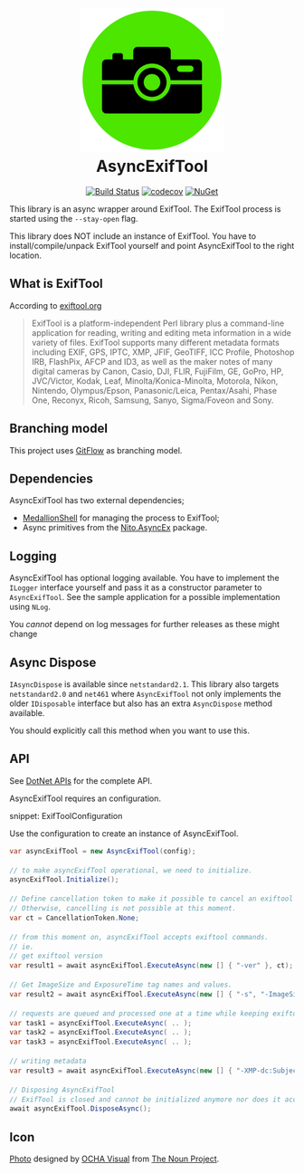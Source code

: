 <h1 align="center">
<img src="https://raw.githubusercontent.com/coenm/AsyncExifTool/develop/icon/AsyncExifTool.512.png" alt="AsyncExifTool" width="256"/>
<br/>
AsyncExifTool
</h1>

<div align="center">

[![Build Status](https://dev.azure.com/cmunckhof/Imaging/_apis/build/status/AsyncExifTool?branchName=develop)](https://dev.azure.com/cmunckhof/Imaging/_build/latest?definitionId=6&branchName=develop) [![codecov](https://codecov.io/gh/coenm/AsyncExifTool/branch/develop/graph/badge.svg)](https://codecov.io/gh/coenm/AsyncExifTool) [![NuGet](https://img.shields.io/nuget/v/CoenM.AsyncExifTool.svg)](https://www.nuget.org/packages/CoenM.AsyncExifTool/)

</div>

This library is an async wrapper around ExifTool. The ExifTool process is started using the `--stay-open` flag.

This library does NOT include an instance of ExifTool. You have to install/compile/unpack ExifTool yourself and point AsyncExifTool to the right location.

## What is ExifTool

According to [exiftool.org](https://exiftool.org/)

> ExifTool is a platform-independent Perl library plus a command-line application for reading, writing and editing meta information in a wide variety of files. ExifTool supports many different metadata formats including EXIF, GPS, IPTC, XMP, JFIF, GeoTIFF, ICC Profile, Photoshop IRB, FlashPix, AFCP and ID3, as well as the maker notes of many digital cameras by Canon, Casio, DJI, FLIR, FujiFilm, GE, GoPro, HP, JVC/Victor, Kodak, Leaf, Minolta/Konica-Minolta, Motorola, Nikon, Nintendo, Olympus/Epson, Panasonic/Leica, Pentax/Asahi, Phase One, Reconyx, Ricoh, Samsung, Sanyo, Sigma/Foveon and Sony.

## Branching model

This project uses [GitFlow](http://nvie.com/posts/a-successful-git-branching-model/) as branching model.

## Dependencies

AsyncExifTool has two external dependencies;
- [MedallionShell](https://www.nuget.org/packages/MedallionShell/) for managing the process to ExifTool;
- Async primitives from the [Nito.AsyncEx](https://www.nuget.org/packages/Nito.AsyncEx/) package. 

## Logging

AsyncExifTool has optional logging available. You have to implement the `ILogger` interface yourself and pass it as a constructor parameter to `AsyncExifTool`. See the sample application for a possible implementation using `NLog`.

You *cannot* depend on log messages for further releases as these might change 

## Async Dispose

`IAsyncDispose` is available since `netstandard2.1`. This library also targets `netstandard2.0` and `net461` where `AsyncExifTool` not only implements the older `IDisposable` interface but also has an  extra `AsyncDispose` method available. 

You should explicitly call this method when you want to use this.

## API

See [DotNet APIs](http://dotnetapis.com/pkg/CoenM.AsyncExifTool) for the complete API.

AsyncExifTool requires an configuration.

snippet: ExifToolConfiguration

Use the configuration to create an instance of AsyncExifTool.

```csharp
var asyncExifTool = new AsyncExifTool(config);

// to make asyncExifTool operational, we need to initialize.
asyncExifTool.Initialize();

// Define cancellation token to make it possible to cancel an exiftool request if it is not already passed to exiftool.
// Otherwise, cancelling is not possible at this moment.
var ct = CancellationToken.None;

// from this moment on, asyncExifTool accepts exiftool commands.
// ie.
// get exiftool version
var result1 = await asyncExifTool.ExecuteAsync(new [] { "-ver" }, ct);

// Get ImageSize and ExposureTime tag names and values.
var result2 = await asyncExifTool.ExecuteAsync(new [] { "-s", "-ImageSize", "-ExposureTime", "D:\image1.jpg" } /* cancellation token is optional */);

// requests are queued and processed one at a time while keeping exiftool 'open'.
var task1 = asyncExifTool.ExecuteAsync( .. );
var task2 = asyncExifTool.ExecuteAsync( .. );
var task3 = asyncExifTool.ExecuteAsync( .. );

// writing metadata
var result3 = await asyncExifTool.ExecuteAsync(new [] { "-XMP-dc:Subject+=Summer", "D:\image1.jpg" }, ct);

// Disposing AsyncExifTool
// ExifTool is closed and cannot be initialized anymore nor does it accept any requests.
await asyncExifTool.DisposeAsync();
```

## Icon

[Photo](https://thenounproject.com/term/photo/2013925) designed by [OCHA Visual](https://thenounproject.com/ochavisual) from [The Noun Project](https://thenounproject.com).
